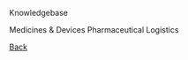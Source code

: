 Knowledgebase

Medicines & Devices
Pharmaceutical Logistics







[Back](https://github.com/hmislk/hmis/wiki)